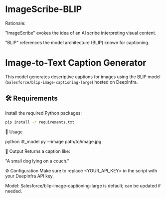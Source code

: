 # ImageScribe-BLIP

Rationale:

"ImageScribe" evokes the idea of an AI scribe interpreting visual content.

"BLIP" references the model architecture (BLIP) known for captioning.

# Image-to-Text Caption Generator

This model generates descriptive captions for images using the BLIP model (`Salesforce/blip-image-captioning-large`) hosted on DeepInfra.

## 🛠 Requirements

Install the required Python packages:

```bash
pip install -r requirements.txt
```
🚀 Usage

python itt_model.py --image path/to/image.jpg

🔑 Output
Returns a caption like:

"A small dog lying on a couch."

⚙ Configuration
Make sure to replace <YOUR_API_KEY> in the script with your DeepInfra API key.

Model: Salesforce/blip-image-captioning-large is default; can be updated if needed.
